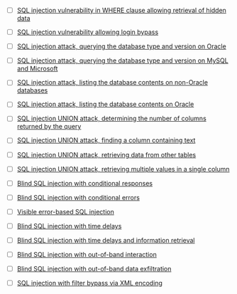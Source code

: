 - [ ] [SQL injection vulnerability in WHERE clause allowing retrieval of hidden data](https://portswigger.net/web-security/sql-injection/lab-retrieve-hidden-data)

- [ ] [SQL injection vulnerability allowing login bypass](https://portswigger.net/web-security/sql-injection/lab-login-bypass)

- [ ] [SQL injection attack, querying the database type and version on Oracle](https://portswigger.net/web-security/sql-injection/examining-the-database/lab-querying-database-version-oracle)

- [ ] [SQL injection attack, querying the database type and version on MySQL and Microsoft](https://portswigger.net/web-security/sql-injection/examining-the-database/lab-querying-database-version-mysql-microsoft)

- [ ] [SQL injection attack, listing the database contents on non-Oracle databases](https://portswigger.net/web-security/sql-injection/examining-the-database/lab-listing-database-contents-non-oracle)

- [ ] [SQL injection attack, listing the database contents on Oracle](https://portswigger.net/web-security/sql-injection/examining-the-database/lab-listing-database-contents-oracle)

- [ ] [SQL injection UNION attack, determining the number of columns returned by the query](https://portswigger.net/web-security/sql-injection/union-attacks/lab-determine-number-of-columns)

- [ ] [SQL injection UNION attack, finding a column containing text](https://portswigger.net/web-security/sql-injection/union-attacks/lab-find-column-containing-text)

- [ ] [SQL injection UNION attack, retrieving data from other tables](https://portswigger.net/web-security/sql-injection/union-attacks/lab-retrieve-data-from-other-tables)

- [ ] [SQL injection UNION attack, retrieving multiple values in a single column](https://portswigger.net/web-security/sql-injection/union-attacks/lab-retrieve-multiple-values-in-single-column)

- [ ] [Blind SQL injection with conditional responses](https://portswigger.net/web-security/sql-injection/blind/lab-conditional-responses)

- [ ] [Blind SQL injection with conditional errors](https://portswigger.net/web-security/sql-injection/blind/lab-conditional-errors)

- [ ] [Visible error-based SQL injection](https://portswigger.net/web-security/sql-injection/blind/lab-sql-injection-visible-error-based)

- [ ] [Blind SQL injection with time delays](https://portswigger.net/web-security/sql-injection/blind/lab-time-delays)

- [ ] [Blind SQL injection with time delays and information retrieval](https://portswigger.net/web-security/sql-injection/blind/lab-time-delays-info-retrieval)

- [ ] [Blind SQL injection with out-of-band interaction](https://portswigger.net/web-security/sql-injection/blind/lab-out-of-band)

- [ ] [Blind SQL injection with out-of-band data exfiltration](https://portswigger.net/web-security/sql-injection/blind/lab-out-of-band-data-exfiltration)

- [ ] [SQL injection with filter bypass via XML encoding](https://portswigger.net/web-security/sql-injection/lab-sql-injection-with-filter-bypass-via-xml-encoding)


